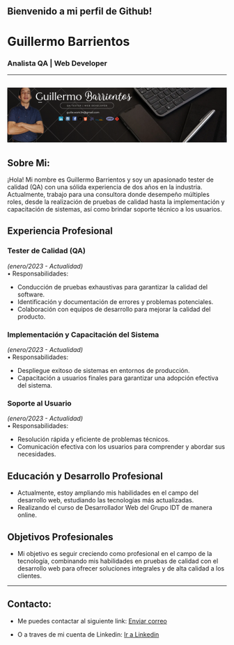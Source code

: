 ## Bienvenido a mi perfil de Github! 
# Guillermo Barrientos
### Analista QA | Web Developer
--- 
![imagen de portada](img/portadagithub.png)
---
## Sobre Mi:
¡Hola! Mi nombre es Guillermo Barrientos y soy un apasionado tester de calidad (QA) con una sólida experiencia de dos años en la industria. Actualmente, trabajo para una consultora donde desempeño múltiples roles, desde la realización de pruebas de calidad hasta la implementación y capacitación de sistemas, así como brindar soporte técnico a los usuarios.
## Experiencia Profesional
### Tester de Calidad (QA)
*(enero/2023 - Actualidad)*  
•	Responsabilidades:
- Conducción de pruebas exhaustivas para garantizar la calidad del software.
- Identificación y documentación de errores y problemas potenciales.
-	Colaboración con equipos de desarrollo para mejorar la calidad del producto.
### Implementación y Capacitación del Sistema
*(enero/2023 - Actualidad)*  
•	Responsabilidades:
-	Despliegue exitoso de sistemas en entornos de producción.
-	Capacitación a usuarios finales para garantizar una adopción efectiva del sistema.
### Soporte al Usuario
*(enero/2023 - Actualidad)*  
•	Responsabilidades:
-	Resolución rápida y eficiente de problemas técnicos.
-	Comunicación efectiva con los usuarios para comprender y abordar sus necesidades.
## Educación y Desarrollo Profesional
-	Actualmente, estoy ampliando mis habilidades en el campo del desarrollo web, estudiando las tecnologías más actualizadas.
-	Realizando el curso de Desarrollador Web del Grupo IDT de manera online.  
## Objetivos Profesionales
- Mi objetivo es seguir creciendo como profesional en el campo de la tecnología, combinando mis habilidades en pruebas de calidad con el desarrollo web para ofrecer soluciones integrales y de alta calidad a los clientes.
--- 
## Contacto:
 - Me puedes contactar al siguiente link: [Enviar correo](mailto:guille.work.94@gmail.com)

 - O a traves de mi cuenta de Linkedin: [Ir a Linkedin](www.linkedin.com/in/memo94dev)
<!---
memo94dev/memo94dev is a ✨ special ✨ repository because its `README.md` (this file) appears on your GitHub profile.
You can click the Preview link to take a look at your changes.
--->
